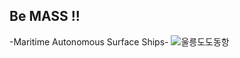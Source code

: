 ## Be MASS !!

-Maritime Autonomous Surface Ships-
![울릉도도동항](https://user-images.githubusercontent.com/34589227/148187786-ec0d2637-6f5d-4ba6-b681-964ef488c01a.jpg)
